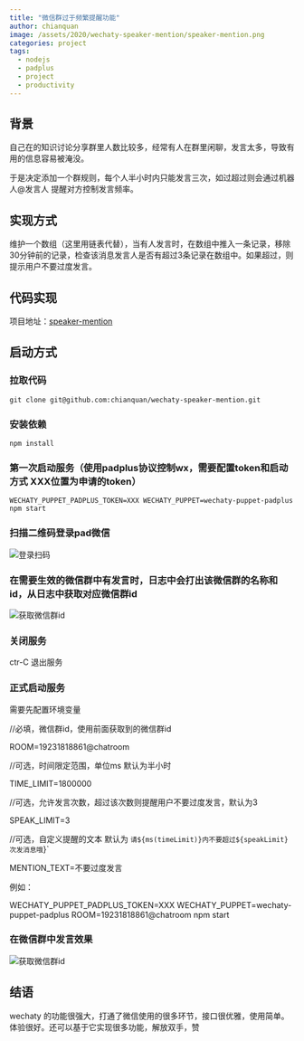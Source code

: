 ```yaml
---
title: "微信群过于频繁提醒功能"
author: chianquan
image: /assets/2020/wechaty-speaker-mention/speaker-mention.png
categories: project
tags:
  - nodejs
  - padplus
  - project
  - productivity
---
```


## 背景

自己在的知识讨论分享群里人数比较多，经常有人在群里闲聊，发言太多，导致有用的信息容易被淹没。

于是决定添加一个群规则，每个人半小时内只能发言三次，如过超过则会通过机器人@发言人 提醒对方控制发言频率。

## 实现方式

维护一个数组（这里用链表代替），当有人发言时，在数组中推入一条记录，移除30分钟前的记录，检查该消息发言人是否有超过3条记录在数组中。如果超过，则提示用户不要过度发言。

## 代码实现

项目地址：[speaker-mention](https://github.com/chianquan/wechaty-speaker-mention)

## 启动方式

### 拉取代码

    git clone git@github.com:chianquan/wechaty-speaker-mention.git

### 安装依赖

    npm install

### 第一次启动服务（使用padplus协议控制wx，需要配置token和启动方式 XXX位置为申请的token）

    WECHATY_PUPPET_PADPLUS_TOKEN=XXX WECHATY_PUPPET=wechaty-puppet-padplus npm start

### 扫描二维码登录pad微信

  ![登录扫码](/assets/2020/wechaty-speaker-mention/speaker-mention-scan.png)

### 在需要生效的微信群中有发言时，日志中会打出该微信群的名称和id，从日志中获取对应微信群id

  ![获取微信群id](/assets/2020/wechaty-speaker-mention/speaker-mention-get-wxg-id.png)

### 关闭服务

  ctr-C 退出服务

### 正式启动服务

需要先配置环境变量

//必填，微信群id，使用前面获取到的微信群id

ROOM=19231818861@chatroom

//可选，时间限定范围，单位ms 默认为半小时

TIME_LIMIT=1800000

//可选，允许发言次数，超过该次数则提醒用户不要过度发言，默认为3

SPEAK_LIMIT=3

//可选，自定义提醒的文本 默认为 `请${ms(timeLimit)}内不要超过${speakLimit}次发消息哦`}`

MENTION_TEXT=不要过度发言  

例如：

  WECHATY_PUPPET_PADPLUS_TOKEN=XXX WECHATY_PUPPET=wechaty-puppet-padplus ROOM=19231818861@chatroom npm start

### 在微信群中发言效果

   ![获取微信群id](/assets/2020/wechaty-speaker-mention/speaker-mention-result.png)

## 结语

  wechaty 的功能很强大，打通了微信使用的很多环节，接口很优雅，使用简单。体验很好。还可以基于它实现很多功能，解放双手，赞
